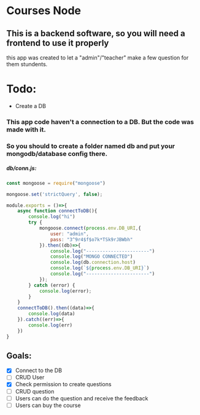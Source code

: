 # Courses Node

## This is a backend software, so you will need a frontend to use it properly
this app was created to let a "admin"/"teacher" make a few question for them stundents.

# Todo:

* Create a DB
### This app code haven't a connection to a DB. But the code was made with it.
### So you should to create a folder named db and put your mongodb/database config there.

##### db/conn.js:
```javascript
const mongoose = require("mongoose")

mongoose.set('strictQuery', false);

module.exports = ()=>{
    async function connectToDB(){
        console.log("hi")
        try {
            mongoose.connect(process.env.DB_URI,{
                user: "admin",
                pass: "3^9r4$f$o7k*TSk9rJBWbh"
            }).then((db)=>{
                console.log("-----------------------")
                console.log("MONGO CONNECTED")
                console.log(db.connection.host)
                console.log(`${process.env.DB_URI}`)
                console.log("-----------------------")
            });
        } catch (error) {
            console.log(error);
        }
    }
    connectToDB().then((data)=>{
        console.log(data)
    }).catch((err)=>{
        console.log(err)
    })
}
```


## Goals:
- [x] Connect to the DB
- [ ] CRUD User
- [x] Check permission to create questions
- [ ] CRUD question
- [ ] Users can do the question and receive the feedback
- [ ] Users can buy the course
